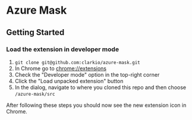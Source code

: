 # Azure Mask


## Getting Started

### Load the extension in developer mode

1. `git clone git@github.com:clarkio/azure-mask.git`
2. In Chrome go to [chrome://extensions](chrome://extensions)
3. Check the "Developer mode" option in the top-right corner
4. Click the "Load unpacked extension" button
5. In the dialog, navigate to where you cloned this repo and then choose `/azure-mask/src`

After following these steps you should now see the new extension icon in Chrome.